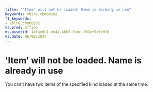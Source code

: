 ```yaml
---
title: "'Item' will not be loaded. Name is already in use"
keywords: vblr6.chm60182
f1_keywords:
- vblr6.chm60182
ms.prod: office
ms.assetid: 1afac6b1-de41-4697-0cec-701ef0efe9f8
ms.date: 06/08/2017
---
```



# 'Item' will not be loaded. Name is already in use

You can't have two items of the specified kind loaded at the same time.


